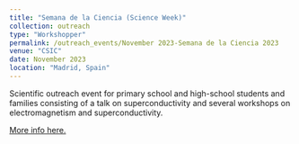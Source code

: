 ```yaml
---
title: "Semana de la Ciencia (Science Week)"
collection: outreach
type: "Workshopper"
permalink: /outreach_events/November 2023-Semana de la Ciencia 2023
venue: "CSIC"
date: November 2023
location: "Madrid, Spain"
---
```


Scientific outreach event for primary school and high-school students and families consisting of a talk on superconductivity and several workshops on electromagnetism and superconductivity.

[More info here.](https://www.semanadelaciencia.csic.es/)
